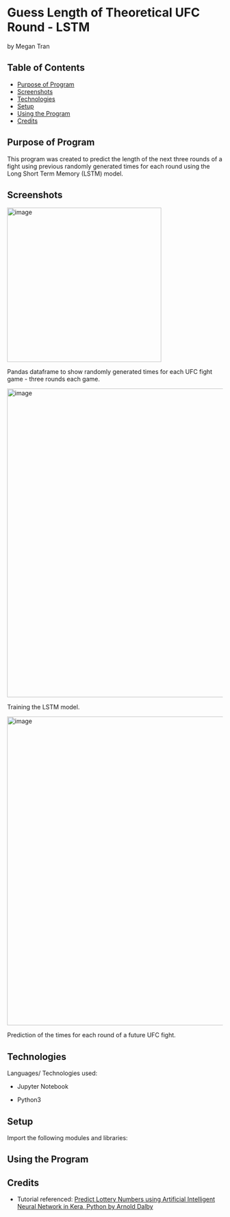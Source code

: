 # Guess Length of Theoretical UFC Round - LSTM
by Megan Tran

## Table of Contents
* [Purpose of Program](#Purpose-of-program)
* [Screenshots](#screenshots)
* [Technologies](#technologies)
* [Setup](#setup)
* [Using the Program](#Using-the-Program)
* [Credits](#Credits)

## Purpose of Program

This program was created to predict the length of the next three rounds of a fight using previous randomly generated times for each round using the Long Short Term Memory (LSTM) model. 

## Screenshots

<img width="360" alt="image" src="https://github.com/Sonicdaheghod/Long-Short-Term-Memory-LSTM-_Practice/assets/68253811/10d59077-2498-44eb-8cec-50be04152140">

Pandas dataframe to show randomly generated times for each UFC fight game - three rounds each game.

<img width="720" alt="image" src="https://github.com/Sonicdaheghod/Long-Short-Term-Memory-LSTM-_Practice/assets/68253811/5f4af440-844a-4fde-802e-513c38653bbf">

Training the LSTM model.

<img width="720" alt="image" src="https://github.com/Sonicdaheghod/Long-Short-Term-Memory-LSTM-_Practice/assets/68253811/685bd00b-d19d-4fc8-8cbb-c40b1d7cc507">

Prediction of the times for each round of a future UFC fight. 

## Technologies
Languages/ Technologies used:

* Jupyter Notebook

* Python3

## Setup

Import the following modules and libraries:
  
## Using the Program

## Credits

* Tutorial referenced: [Predict Lottery Numbers using Artificial Intelligent Neural Network in Kera, Python by Arnold Dalby](https://youtu.be/vN_EuIfD42g)


